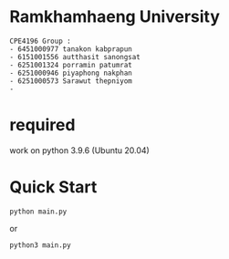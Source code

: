 # Ramkhamhaeng University
```
CPE4196 Group :
- 6451000977 tanakon kabprapun
- 6151001556 autthasit sanongsat
- 6251001324 porramin patumrat
- 6251000946 piyaphong nakphan
- 6251000573 Sarawut thepniyom
-
```

# required
work on python 3.9.6 (Ubuntu 20.04)

# Quick Start
  
```
python main.py
```
or
```
python3 main.py
```

